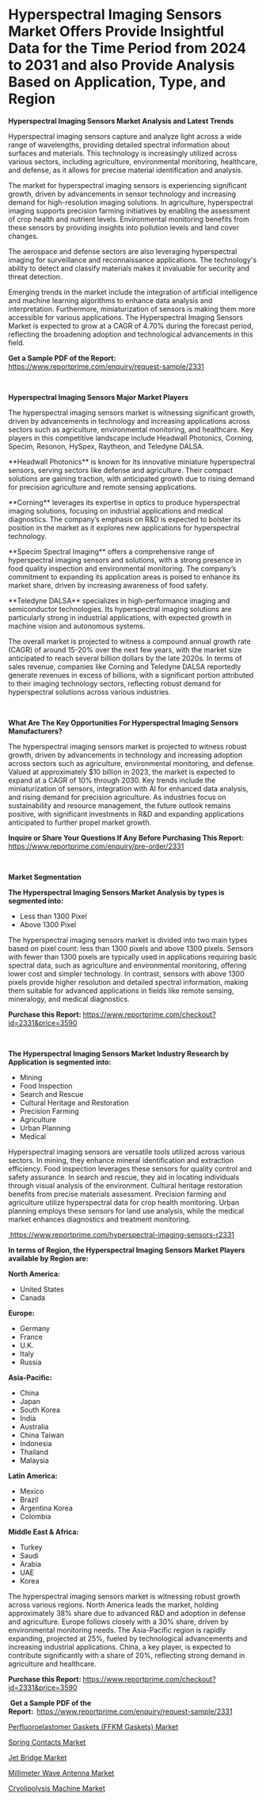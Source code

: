 <p><h1>Hyperspectral Imaging Sensors Market Offers Provide Insightful Data for the Time Period from 2024 to 2031 and also Provide Analysis Based on Application, Type, and Region</h1></p><p><strong>Hyperspectral Imaging Sensors Market Analysis and Latest Trends</strong></p>
<p><p>Hyperspectral imaging sensors capture and analyze light across a wide range of wavelengths, providing detailed spectral information about surfaces and materials. This technology is increasingly utilized across various sectors, including agriculture, environmental monitoring, healthcare, and defense, as it allows for precise material identification and analysis.</p><p>The market for hyperspectral imaging sensors is experiencing significant growth, driven by advancements in sensor technology and increasing demand for high-resolution imaging solutions. In agriculture, hyperspectral imaging supports precision farming initiatives by enabling the assessment of crop health and nutrient levels. Environmental monitoring benefits from these sensors by providing insights into pollution levels and land cover changes.</p><p>The aerospace and defense sectors are also leveraging hyperspectral imaging for surveillance and reconnaissance applications. The technology's ability to detect and classify materials makes it invaluable for security and threat detection.</p><p>Emerging trends in the market include the integration of artificial intelligence and machine learning algorithms to enhance data analysis and interpretation. Furthermore, miniaturization of sensors is making them more accessible for various applications. The Hyperspectral Imaging Sensors Market is expected to grow at a CAGR of 4.70% during the forecast period, reflecting the broadening adoption and technological advancements in this field.</p></p>
<p><strong>Get a Sample PDF of the Report:&nbsp;</strong> <a href="https://www.reportprime.com/enquiry/request-sample/2331">https://www.reportprime.com/enquiry/request-sample/2331</a></p>
<p>&nbsp;</p>
<p><strong>Hyperspectral Imaging Sensors Major Market Players</strong></p>
<p><p>The hyperspectral imaging sensors market is witnessing significant growth, driven by advancements in technology and increasing applications across sectors such as agriculture, environmental monitoring, and healthcare. Key players in this competitive landscape include Headwall Photonics, Corning, Specim, Resonon, HySpex, Raytheon, and Teledyne DALSA.</p><p>**Headwall Photonics** is known for its innovative miniature hyperspectral sensors, serving sectors like defense and agriculture. Their compact solutions are gaining traction, with anticipated growth due to rising demand for precision agriculture and remote sensing applications.</p><p>**Corning** leverages its expertise in optics to produce hyperspectral imaging solutions, focusing on industrial applications and medical diagnostics. The company’s emphasis on R&D is expected to bolster its position in the market as it explores new applications for hyperspectral technology.</p><p>**Specim Spectral Imaging** offers a comprehensive range of hyperspectral imaging sensors and solutions, with a strong presence in food quality inspection and environmental monitoring. The company’s commitment to expanding its application areas is poised to enhance its market share, driven by increasing awareness of food safety.</p><p>**Teledyne DALSA** specializes in high-performance imaging and semiconductor technologies. Its hyperspectral imaging solutions are particularly strong in industrial applications, with expected growth in machine vision and autonomous systems.</p><p>The overall market is projected to witness a compound annual growth rate (CAGR) of around 15-20% over the next few years, with the market size anticipated to reach several billion dollars by the late 2020s. In terms of sales revenue, companies like Corning and Teledyne DALSA reportedly generate revenues in excess of billions, with a significant portion attributed to their imaging technology sectors, reflecting robust demand for hyperspectral solutions across various industries.</p></p>
<p>&nbsp;</p>
<p><strong>What Are The Key Opportunities For Hyperspectral Imaging Sensors Manufacturers?</strong></p>
<p><p>The hyperspectral imaging sensors market is projected to witness robust growth, driven by advancements in technology and increasing adoption across sectors such as agriculture, environmental monitoring, and defense. Valued at approximately $10 billion in 2023, the market is expected to expand at a CAGR of 10% through 2030. Key trends include the miniaturization of sensors, integration with AI for enhanced data analysis, and rising demand for precision agriculture. As industries focus on sustainability and resource management, the future outlook remains positive, with significant investments in R&D and expanding applications anticipated to further propel market growth.</p></p>
<p><strong>Inquire or Share Your Questions If Any Before Purchasing This Report:</strong> <a href="https://www.reportprime.com/enquiry/pre-order/2331">https://www.reportprime.com/enquiry/pre-order/2331</a></p>
<p>&nbsp;</p>
<p><strong>Market Segmentation</strong></p>
<p><strong>The Hyperspectral Imaging Sensors Market Analysis by types is segmented into:</strong></p>
<p><ul><li>Less than 1300 Pixel</li><li>Above 1300 Pixel</li></ul></p>
<p><p>The hyperspectral imaging sensors market is divided into two main types based on pixel count: less than 1300 pixels and above 1300 pixels. Sensors with fewer than 1300 pixels are typically used in applications requiring basic spectral data, such as agriculture and environmental monitoring, offering lower cost and simpler technology. In contrast, sensors with above 1300 pixels provide higher resolution and detailed spectral information, making them suitable for advanced applications in fields like remote sensing, mineralogy, and medical diagnostics.</p></p>
<p><strong>Purchase this Report:&nbsp;</strong><a href="https://www.reportprime.com/checkout?id=2331&price=3590">https://www.reportprime.com/checkout?id=2331&price=3590</a></p>
<p>&nbsp;</p>
<p><strong>The Hyperspectral Imaging Sensors Market Industry Research by Application is segmented into:</strong></p>
<p><ul><li>Mining</li><li>Food Inspection</li><li>Search and Rescue</li><li>Cultural Heritage and Restoration</li><li>Precision Farming</li><li>Agriculture</li><li>Urban Planning</li><li>Medical</li></ul></p>
<p><p>Hyperspectral imaging sensors are versatile tools utilized across various sectors. In mining, they enhance mineral identification and extraction efficiency. Food inspection leverages these sensors for quality control and safety assurance. In search and rescue, they aid in locating individuals through visual analysis of the environment. Cultural heritage restoration benefits from precise materials assessment. Precision farming and agriculture utilize hyperspectral data for crop health monitoring. Urban planning employs these sensors for land use analysis, while the medical market enhances diagnostics and treatment monitoring.</p></p>
<p><a href="https://www.reportprime.com/hyperspectral-imaging-sensors-r2331">&nbsp;https://www.reportprime.com/hyperspectral-imaging-sensors-r2331</a></p>
<p><strong>In terms of Region, the Hyperspectral Imaging Sensors Market Players available by Region are:</strong></p>
<p>
    <p> <strong> North America: </strong>
        <ul>
            <li>United States</li>
            <li>Canada</li>
        </ul>
        </p> 
    <p> <strong> Europe: </strong>
        <ul>
            <li>Germany</li>
            <li>France</li>
            <li>U.K.</li>
            <li>Italy</li>
            <li>Russia</li>
        </ul>
        </p> 
    <p> <strong> Asia-Pacific: </strong>
        <ul>
            <li>China</li>
            <li>Japan</li>
            <li>South Korea</li>
            <li>India</li>
            <li>Australia</li>
            <li>China Taiwan</li>
            <li>Indonesia</li>
            <li>Thailand</li>
            <li>Malaysia</li>
        </ul>
        </p> 
    <p> <strong> Latin America: </strong>
        <ul>
            <li>Mexico</li>
            <li>Brazil</li>
            <li>Argentina Korea</li>
            <li>Colombia</li>
        </ul>
        </p> 
    <p> <strong> Middle East & Africa: </strong>
        <ul>
            <li>Turkey</li>
            <li>Saudi</li>
            <li>Arabia</li>
            <li>UAE</li>
            <li>Korea</li>
        </ul>
    </p>
    </p>
<p><p>The hyperspectral imaging sensors market is witnessing robust growth across various regions. North America leads the market, holding approximately 38% share due to advanced R&D and adoption in defense and agriculture. Europe follows closely with a 30% share, driven by environmental monitoring needs. The Asia-Pacific region is rapidly expanding, projected at 25%, fueled by technological advancements and increasing industrial applications. China, a key player, is expected to contribute significantly with a share of 20%, reflecting strong demand in agriculture and healthcare.</p></p>
<p><strong>Purchase this Report: </strong><a href="https://www.reportprime.com/checkout?id=2331&price=3590">https://www.reportprime.com/checkout?id=2331&price=3590</a></p>
<p>&nbsp;<strong>Get a Sample PDF of the Report:&nbsp;&nbsp;</strong><a href="https://www.reportprime.com/enquiry/request-sample/2331">https://www.reportprime.com/enquiry/request-sample/2331</a></p>
<p><strong></strong></p>
<p><p><a href="https://issuu.com/reportprime-2/docs/perfluoroelastomer-gaskets-ffkm-gas_a779206a4e2487">Perfluoroelastomer Gaskets (FFKM Gaskets) Market</a></p><p><a href="https://github.com/fdr6gh/Market-Research-Report-List-1/blob/main/spring-contacts-market.md">Spring Contacts Market</a></p><p><a href="https://www.linkedin.com/pulse/strategic-roadmap-global-jet-bridge-market-insights-opportunities-frmnf?trackingId=Q9H7te79SrKfzj%2Bakf3IVA%3D%3D">Jet Bridge Market</a></p><p><a href="https://github.com/FlorianWolf90/Market-Research-Report-List-1/blob/main/millimeter-wave-antenna-market.md">Millimeter Wave Antenna Market</a></p><p><a href="https://medium.com/@rosslarkin1962/cryolipolysis-machine-market-forecasts-market-trends-and-impact-analysis-2024-2031-93a9faf09bcc">Cryolipolysis Machine Market</a></p></p>